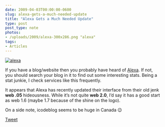 ```yaml
---
date: 2009-04-03T00:00:00-0600
slug: alexa-gets-a-much-needed-update
title: "Alexa Gets a Much Needed Update"
type: post
post_type: note
photos:
- /uploads/2009/alexa-300x286.png "alexa"
tags:
- Articles
---
```


[![alexa](/uploads/2009/alexa-300x286.png "alexa")](http://brandontreb.com/wp-content/uploads/2009/04/alexa.png)




 If you have a blog/website then you probably have heard of [Alexa](http://alexa.com). If not, you should search your blog in it to find out some interesting stats. Being a stat junkie, I check services like this frequently.




 It appears that Alexa has recently updated their interface from their old jenk **web .05** hideousness. While it’s not quite **web 2.0**, I’d say it has a good start as web 1.6 (maybe 1.7 because of the shine on the logo).




 On a side note, icodeblog seems to be huge in Canada 😉




[Tweet](http://twitter.com/share)

